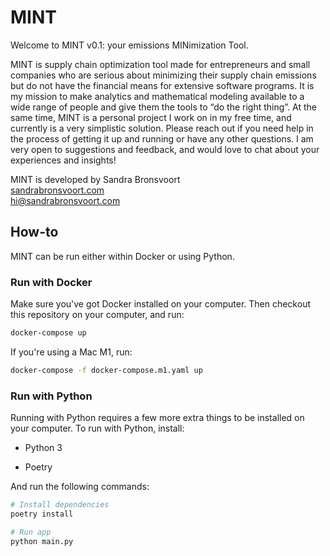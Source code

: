 # MINT
Welcome to MINT v0.1: your emissions MINimization Tool.

MINT is supply chain optimization tool made for entrepreneurs and small companies who are serious about minimizing their supply chain emissions but do not have the financial means for extensive software programs. It is my mission to make analytics and mathematical modeling available to a wide range of people and give them the tools to “do the right thing”. At the same time, MINT is a personal project I work on in my free time, and currently is a very simplistic solution. Please reach out if you need help in the process of getting it up and running or have any other questions. I am very open to suggestions and feedback, and would love to chat about your experiences and insights!

MINT is developed by Sandra Bronsvoort <br>
[sandrabronsvoort.com](www.sandrabronsvoort.com)<br>
[hi@sandrabronsvoort.com](hi@sandrabronsvoort.com)

## How-to

MINT can be run either within Docker or using Python.

### Run with Docker

Make sure you've got Docker installed on your computer. Then checkout this repository on your computer, and run:

```bash
docker-compose up
```

If you're using a Mac M1, run:

```bash
docker-compose -f docker-compose.m1.yaml up
```

### Run with Python

Running with Python requires a few more extra things to be installed on your computer. To run with Python, install:

* Python 3 

* Poetry

And run the following commands:

```bash
# Install dependencies
poetry install

# Run app
python main.py
```
